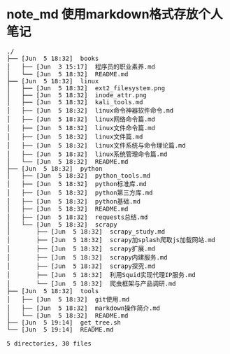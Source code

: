 # note_md 使用markdown格式存放个人笔记


<pre>
./
├── [Jun  5 18:32]  books
│   ├── [Jun  3 15:17]  程序员的职业素养.md
│   └── [Jun  5 18:32]  README.md
├── [Jun  5 18:32]  linux
│   ├── [Jun  5 18:32]  ext2_filesystem.png
│   ├── [Jun  5 18:32]  inode_attr.png
│   ├── [Jun  5 18:32]  kali_tools.md
│   ├── [Jun  5 18:32]  linux命令神器软件命令.md
│   ├── [Jun  5 18:32]  linux网络命令篇.md
│   ├── [Jun  5 18:32]  linux文件命令篇.md
│   ├── [Jun  5 18:32]  linux文件篇.md
│   ├── [Jun  5 18:32]  linux文件系统与命令理论篇.md
│   ├── [Jun  5 18:32]  linux系统管理命令篇.md
│   └── [Jun  5 18:32]  README.md
├── [Jun  5 18:32]  python
│   ├── [Jun  5 18:32]  python_tools.md
│   ├── [Jun  5 18:32]  python标准库.md
│   ├── [Jun  5 18:32]  python第三方库.md
│   ├── [Jun  5 18:32]  python基础.md
│   ├── [Jun  5 18:32]  README.md
│   ├── [Jun  5 18:32]  requests总结.md
│   └── [Jun  5 18:32]  scrapy
│       ├── [Jun  5 18:32]  scrapy_study.md
│       ├── [Jun  5 18:32]  scrapy加splash爬取js加载网站.md
│       ├── [Jun  5 18:32]  scrapy扩展.md
│       ├── [Jun  5 18:32]  scrapy内建服务.md
│       ├── [Jun  5 18:32]  scrapy探究.md
│       ├── [Jun  5 18:32]  利用Squid实现代理IP服务.md
│       └── [Jun  5 18:32]  爬虫框架与产品调研.md
├── [Jun  5 18:32]  tools
│   ├── [Jun  5 18:32]  git使用.md
│   ├── [Jun  5 18:32]  markdown操作简介.md
│   └── [Jun  5 18:32]  README.md
├── [Jun  5 19:14]  get_tree.sh
└── [Jun  5 19:14]  README.md

5 directories, 30 files


</pre>
